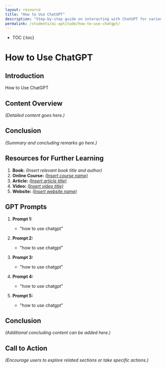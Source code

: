```yaml
---
layout: resource
title: "How to Use ChatGPT"
description: "Step-by-step guide on interacting with ChatGPT for various tasks."
permalink: /students/ai-aptitude/how-to-use-chatgpt/
---
```

* TOC
{:toc}

# How to Use ChatGPT

## Introduction
How to Use ChatGPT

## Content Overview
*(Detailed content goes here.)*

## Conclusion
*(Summary and concluding remarks go here.)*

## Resources for Further Learning

1. **Book:** *(Insert relevant book title and author)*
2. **Online Course:** [*(Insert course name)*](#)
3. **Article:** [*(Insert article title)*](#)
4. **Video:** [*(Insert video title)*](#)
5. **Website:** [*(Insert website name)*](#)

## GPT Prompts

1. **Prompt 1:**
   - "how to use chatgpt"

2. **Prompt 2:**
   - "how to use chatgpt"

3. **Prompt 3:**
   - "how to use chatgpt"

4. **Prompt 4:**
   - "how to use chatgpt"

5. **Prompt 5:**
   - "how to use chatgpt"

## Conclusion
*(Additional concluding content can be added here.)*

## Call to Action
*(Encourage users to explore related sections or take specific actions.)*
